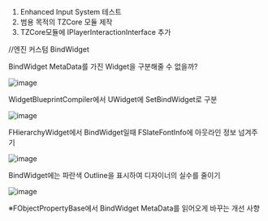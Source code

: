 1. Enhanced Input System 테스트
2. 범용 목적의 TZCore 모듈 제작
3. TZCore모듈에 IPlayerInteractionInterface 추가

//엔진 커스텀 BindWidget

BindWidget MetaData를 가진 Widget을 구분해줄 수 없을까?

![image](https://github.com/kwonymo88/SampleProject/assets/39462665/78c65a9a-83ec-4d4a-bc21-7ceeed07f1aa)

WidgetBlueprintCompiler에서 UWidget에 SetBindWidget로 구분

![image](https://github.com/kwonymo88/SampleProject/assets/39462665/64d1712f-f667-4919-94ad-254e418d0fab)

FHierarchyWidget에서 BindWidget일때 FSlateFontInfo에 아웃라인 정보 넘겨주기

![image](https://github.com/kwonymo88/SampleProject/assets/39462665/882c051b-f4ea-4dee-896c-bab4f6bfa49a)

BindWidget에는 파란색 Outline을 표시하여 디자이너의 실수를 줄이기

![image](https://github.com/kwonymo88/SampleProject/assets/39462665/3af495c8-c407-49f2-9f8a-96fd0e08e4d1)

※FObjectPropertyBase에서 BindWidget MetaData를 읽어오게 바꾸는 개선 사향
